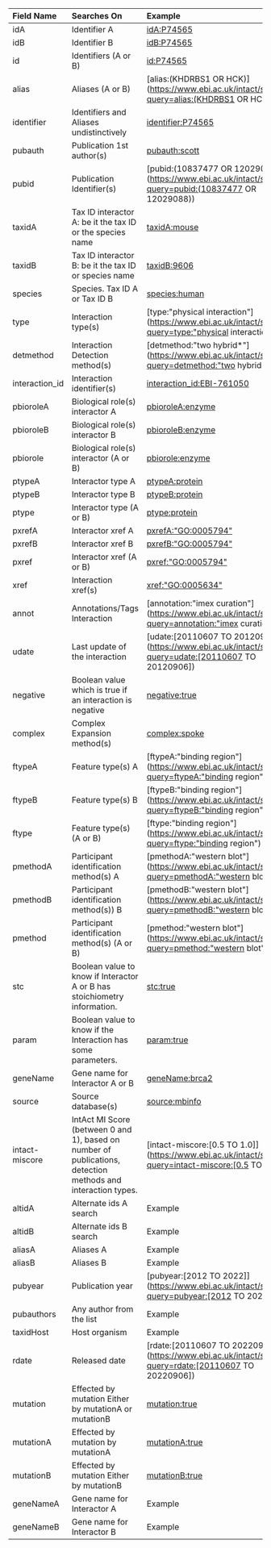 
| Field Name | Searches On | Example |
| :--- | :--- | :--- |
| idA | Identifier A | [idA:P74565](https://www.ebi.ac.uk/intact/search?query=idA:P74565) |
| idB | Identifier B | [idB:P74565](https://www.ebi.ac.uk/intact/search?query=idB:P74565) |
| id | Identifiers (A or B) | [id:P74565](https://www.ebi.ac.uk/intact/search?query=id:P74565) |
| alias | Aliases (A or B) | [alias:(KHDRBS1 OR HCK)](https://www.ebi.ac.uk/intact/search?query=alias:(KHDRBS1 OR HCK)) |
| identifier | Identifiers and Aliases undistinctively | [identifier:P74565](https://www.ebi.ac.uk/intact/search?query=identifier:P74565) |
| pubauth | Publication 1st author(s) | [pubauth:scott](https://www.ebi.ac.uk/intact/search?query=pubauth:scott) |
| pubid | Publication Identifier(s) | [pubid:(10837477 OR 12029088)](https://www.ebi.ac.uk/intact/search?query=pubid:(10837477 OR 12029088)) |
| taxidA | Tax ID interactor A: be it the tax ID or the species name | [taxidA:mouse](https://www.ebi.ac.uk/intact/search?query=taxidA:mouse) |
| taxidB | Tax ID interactor B: be it the tax ID or species name | [taxidB:9606](https://www.ebi.ac.uk/intact/search?query=taxidB:9606) |
| species | Species. Tax ID A or Tax ID B | [species:human](https://www.ebi.ac.uk/intact/search?query=species:human) |
| type | Interaction type(s) | [type:"physical interaction"](https://www.ebi.ac.uk/intact/search?query=type:"physical interaction") |
| detmethod | Interaction Detection method(s) | [detmethod:"two hybrid*"](https://www.ebi.ac.uk/intact/search?query=detmethod:"two hybrid*") |
| interaction_id | Interaction identifier(s) | [interaction_id:EBI-761050](https://www.ebi.ac.uk/intact/search?query=interaction_id:EBI-761050) |
| pbioroleA | Biological role(s) interactor A | [pbioroleA:enzyme](https://www.ebi.ac.uk/intact/search?query=pbioroleA:enzyme) |
| pbioroleB | Biological role(s) interactor B | [pbioroleB:enzyme](https://www.ebi.ac.uk/intact/search?query=pbioroleB:enzyme) |
| pbiorole | Biological role(s) interactor (A or B) | [pbiorole:enzyme](https://www.ebi.ac.uk/intact/search?query=pbiorole:enzyme) |
| ptypeA | Interactor type A | [ptypeA:protein](https://www.ebi.ac.uk/intact/search?query=ptypeA:protein) |
| ptypeB | Interactor type B | [ptypeB:protein](https://www.ebi.ac.uk/intact/search?query=ptypeB:protein) |
| ptype | Interactor type (A or B) | [ptype:protein](https://www.ebi.ac.uk/intact/search?query=ptype:protein) |
| pxrefA | Interactor xref A | [pxrefA:"GO:0005794"](https://www.ebi.ac.uk/intact/search?query=pxrefA:"GO:0005794") |
| pxrefB | Interactor xref B | [pxrefB:"GO:0005794"](https://www.ebi.ac.uk/intact/search?query=pxrefB:"GO:0005794") |
| pxref | Interactor xref (A or B) | [pxref:"GO:0005794"](https://www.ebi.ac.uk/intact/search?query=pxref:"GO:0005794") |
| xref | Interaction xref(s) | [xref:"GO:0005634"](https://www.ebi.ac.uk/intact/search?query=xref:"GO:0005634") |
| annot | Annotations/Tags Interaction | [annotation:"imex curation"](https://www.ebi.ac.uk/intact/search?query=annotation:"imex curation") |
| udate | Last update of the interaction | [udate:[20110607 TO 20120906]](https://www.ebi.ac.uk/intact/search?query=udate:[20110607 TO 20120906]) |
| negative | Boolean value which is true if an interaction is negative | [negative:true](https://www.ebi.ac.uk/intact/search?query=negative:true) |
| complex | Complex Expansion method(s) | [complex:spoke](https://www.ebi.ac.uk/intact/search?query=complex:spoke) |
| ftypeA | Feature type(s) A | [ftypeA:"binding region"](https://www.ebi.ac.uk/intact/search?query=ftypeA:"binding region") |
| ftypeB | Feature type(s) B | [ftypeB:"binding region"](https://www.ebi.ac.uk/intact/search?query=ftypeB:"binding region") |
| ftype | Feature type(s) (A or B) | [ftype:"binding region"](https://www.ebi.ac.uk/intact/search?query=ftype:"binding region") |
| pmethodA | Participant identification method(s) A | [pmethodA:"western blot"](https://www.ebi.ac.uk/intact/search?query=pmethodA:"western blot") |
| pmethodB | Participant identification method(s)) B | [pmethodB:"western blot"](https://www.ebi.ac.uk/intact/search?query=pmethodB:"western blot") |
| pmethod | Participant identification method(s) (A or B) | [pmethod:"western blot"](https://www.ebi.ac.uk/intact/search?query=pmethod:"western blot") |
| stc | Boolean value to know if Interactor A or B has stoichiometry information. | [stc:true](https://www.ebi.ac.uk/intact/search?query=stc:true) |
| param | Boolean value to know if the Interaction has some parameters. | [param:true](https://www.ebi.ac.uk/intact/search?query=param:true) |
| geneName | Gene name for Interactor A or B | [geneName:brca2](https://www.ebi.ac.uk/intact/search?query=geneName:brca2) |
| source | Source database(s) | [source:mbinfo](https://www.ebi.ac.uk/intact/search?query=source:mbinfo) |
| intact-miscore | IntAct MI Score (between 0 and 1), based on number of publications, detection methods and interaction types. | [intact-miscore:[0.5 TO 1.0]](https://www.ebi.ac.uk/intact/search?query=intact-miscore:[0.5 TO 1.0]) |
| altidA | Alternate ids A search | Example |
| altidB | Alternate ids B search | Example |
| aliasA | Aliases A | Example |
| aliasB | Aliases B | Example |
| pubyear | Publication year | [pubyear:[2012 TO 2022]](https://www.ebi.ac.uk/intact/search?query=pubyear:[2012 TO 2022]) |
| pubauthors | Any author from the list | Example |
| taxidHost | Host organism | Example |
| rdate | Released date | [rdate:[20110607 TO 20220906]](https://www.ebi.ac.uk/intact/search?query=rdate:[20110607 TO 20220906]) |
| mutation | Effected by mutation Either by mutationA or mutationB | [mutation:true](https://www.ebi.ac.uk/intact/search?query=mutation:true) |
| mutationA | Effected by mutation by mutationA | [mutationA:true](https://www.ebi.ac.uk/intact/search?query=mutationA:true) |
| mutationB | Effected by mutation Either by mutationB | [mutationB:true](https://www.ebi.ac.uk/intact/search?query=mutationB:true) |
| geneNameA | Gene name for Interactor A | Example |
| geneNameB | Gene name for Interactor B | Example |
